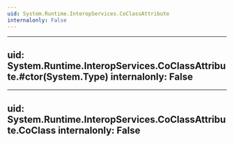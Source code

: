```yaml
---
uid: System.Runtime.InteropServices.CoClassAttribute
internalonly: False
---
```


---
uid: System.Runtime.InteropServices.CoClassAttribute.#ctor(System.Type)
internalonly: False
---

---
uid: System.Runtime.InteropServices.CoClassAttribute.CoClass
internalonly: False
---
